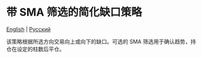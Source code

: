# 带 SMA 筛选的简化缺口策略
[English](README.md) | [Русский](README_ru.md)

该策略根据所选方向交易向上或向下的缺口。可选的 SMA 筛选用于确认趋势，持仓在设定的柱数后平仓。
